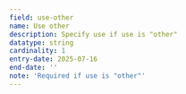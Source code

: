 ```yaml
---
field: use-other
name: Use other
description: Specify use if use is "other"
datatype: string
cardinality: 1
entry-date: 2025-07-16
end-date: ''
note: 'Required if use is "other"'
---
```


